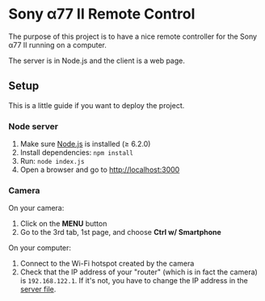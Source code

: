 Sony α77 II Remote Control
==========================

The purpose of this project is to have a nice remote controller for the Sony α77 II running on a computer.

The server is in Node.js and the client is a web page.

Setup
-----

This is a little guide if you want to deploy the project.

### Node server

1. Make sure [Node.js](https://nodejs.org/) is installed (≥ 6.2.0)
2. Install dependencies: `npm install`
3. Run: `node index.js`
4. Open a browser and go to [http://localhost:3000](http://localhost:3000)

### Camera

On your camera:

1. Click on the **MENU** button
2. Go to the 3rd tab, 1st page, and choose **Ctrl w/ Smartphone**

On your computer:

1. Connect to the Wi-Fi hotspot created by the camera
2. Check that the IP address of your "router" (which is in fact the camera) is `192.168.122.1`.
If it's not, you have to change the IP address in the [server file](index.js#L1).

